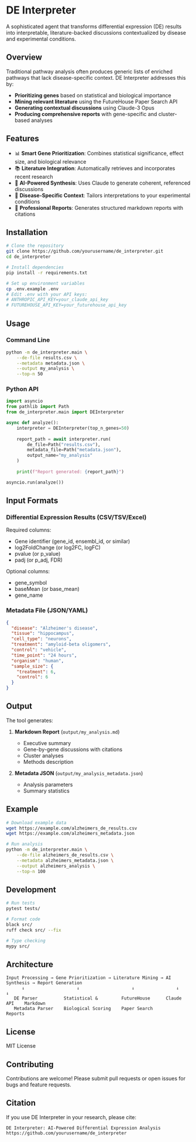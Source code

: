 # DE Interpreter

A sophisticated agent that transforms differential expression (DE) results into interpretable, literature-backed discussions contextualized by disease and experimental conditions.

## Overview

Traditional pathway analysis often produces generic lists of enriched pathways that lack disease-specific context. DE Interpreter addresses this by:

- **Prioritizing genes** based on statistical and biological importance
- **Mining relevant literature** using the FutureHouse Paper Search API
- **Generating contextual discussions** using Claude-3 Opus
- **Producing comprehensive reports** with gene-specific and cluster-based analyses

## Features

- 📊 **Smart Gene Prioritization**: Combines statistical significance, effect size, and biological relevance
- 📚 **Literature Integration**: Automatically retrieves and incorporates recent research
- 🤖 **AI-Powered Synthesis**: Uses Claude to generate coherent, referenced discussions
- 🔬 **Disease-Specific Context**: Tailors interpretations to your experimental conditions
- 📝 **Professional Reports**: Generates structured markdown reports with citations

## Installation

```bash
# Clone the repository
git clone https://github.com/yourusername/de_interpreter.git
cd de_interpreter

# Install dependencies
pip install -r requirements.txt

# Set up environment variables
cp .env.example .env
# Edit .env with your API keys:
# ANTHROPIC_API_KEY=your_claude_api_key
# FUTUREHOUSE_API_KEY=your_futurehouse_api_key
```

## Usage

### Command Line

```bash
python -m de_interpreter.main \
    --de-file results.csv \
    --metadata metadata.json \
    --output my_analysis \
    --top-n 50
```

### Python API

```python
import asyncio
from pathlib import Path
from de_interpreter.main import DEInterpreter

async def analyze():
    interpreter = DEInterpreter(top_n_genes=50)
    
    report_path = await interpreter.run(
        de_file=Path("results.csv"),
        metadata_file=Path("metadata.json"),
        output_name="my_analysis"
    )
    
    print(f"Report generated: {report_path}")

asyncio.run(analyze())
```

## Input Formats

### Differential Expression Results (CSV/TSV/Excel)

Required columns:
- Gene identifier (gene_id, ensembl_id, or similar)
- log2FoldChange (or log2FC, logFC)
- pvalue (or p_value)
- padj (or p_adj, FDR)

Optional columns:
- gene_symbol
- baseMean (or base_mean)
- gene_name

### Metadata File (JSON/YAML)

```json
{
  "disease": "Alzheimer's disease",
  "tissue": "hippocampus",
  "cell_type": "neurons",
  "treatment": "amyloid-beta oligomers",
  "control": "vehicle",
  "time_point": "24 hours",
  "organism": "human",
  "sample_size": {
    "treatment": 6,
    "control": 6
  }
}
```

## Output

The tool generates:

1. **Markdown Report** (`output/my_analysis.md`)
   - Executive summary
   - Gene-by-gene discussions with citations
   - Cluster analyses
   - Methods description

2. **Metadata JSON** (`output/my_analysis_metadata.json`)
   - Analysis parameters
   - Summary statistics

## Example

```bash
# Download example data
wget https://example.com/alzheimers_de_results.csv
wget https://example.com/alzheimers_metadata.json

# Run analysis
python -m de_interpreter.main \
    --de-file alzheimers_de_results.csv \
    --metadata alzheimers_metadata.json \
    --output alzheimers_analysis \
    --top-n 100
```

## Development

```bash
# Run tests
pytest tests/

# Format code
black src/
ruff check src/ --fix

# Type checking
mypy src/
```

## Architecture

```
Input Processing → Gene Prioritization → Literature Mining → AI Synthesis → Report Generation
      ↓                    ↓                    ↓                ↓              ↓
   DE Parser          Statistical &         FutureHouse      Claude API    Markdown
   Metadata Parser    Biological Scoring    Paper Search                   Reports
```

## License

MIT License

## Contributing

Contributions are welcome! Please submit pull requests or open issues for bugs and feature requests.

## Citation

If you use DE Interpreter in your research, please cite:

```
DE Interpreter: AI-Powered Differential Expression Analysis
https://github.com/yourusername/de_interpreter
```